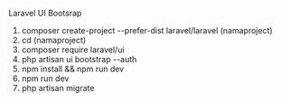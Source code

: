 Laravel UI Bootsrap 

1. composer create-project --prefer-dist laravel/laravel (namaproject)
2. cd (namaproject)
3. composer require laravel/ui
4. php artisan ui bootstrap --auth
5. npm install && npm run dev
6. npm run dev
7. php artisan migrate
